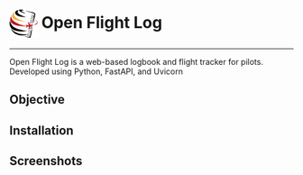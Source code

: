 <h1>
    <img src="./.uv_static/media/ofl_dark.png" alt="Image" style="width:50px; height:50px; vertical-align:middle;">
    Open Flight Log
</h1>

---

Open Flight Log is a web-based logbook and flight tracker for pilots.  
Developed using Python, FastAPI, and Uvicorn


## Objective

## Installation

## Screenshots